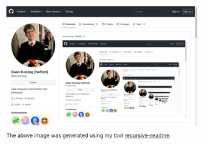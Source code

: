 <img id="recursiveREADME" src="example.png?">

The above image was generated using my tool [recursive-readme](https://github.com/daankoning/recursive-readme).

